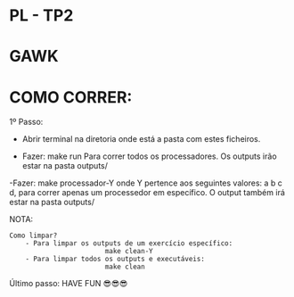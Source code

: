 # PL - TP2
# GAWK
# COMO CORRER:

1º Passo:
- Abrir terminal na diretoria onde está a pasta com estes ficheiros.

- Fazer: 
		make run
Para correr todos os processadores. Os outputs irão estar na pasta outputs/

-Fazer:
		make processador-Y
onde Y pertence aos seguintes valores: a b c d, para correr apenas um processedor em específico. O output também irá estar na pasta outputs/

NOTA:

    Como limpar?
        - Para limpar os outputs de um exercício específico:
                            make clean-Y
        - Para limpar todos os outputs e executáveis:
                            make clean


Último passo:
    HAVE FUN 😎😎😎
